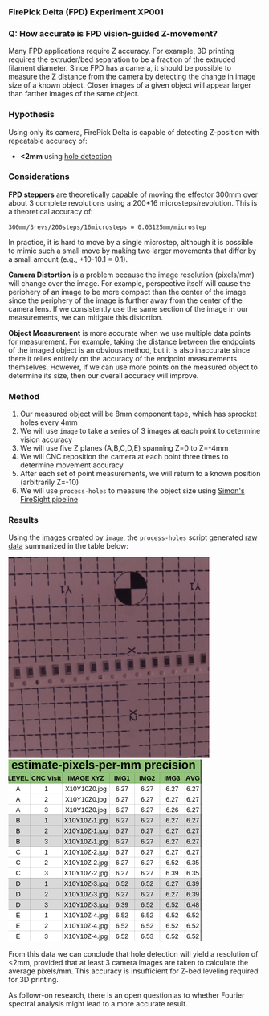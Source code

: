 ### FirePick Delta (FPD) Experiment XP001

### Q: How accurate is FPD vision-guided Z-movement? 
Many FPD applications require Z accuracy. For example, 3D printing requires
the extruder/bed separation to be a fraction of the extruded filament 
diameter. Since FPD has a camera, it should be possible to measure the
Z distance from the camera by detecting the change in image size of a 
known object. Closer images of a given object will appear larger than
farther images of the same object. 

### Hypothesis
Using only its camera, FirePick Delta is capable of detecting Z-position 
with repeatable accuracy of:

* **<2mm** using [hole detection](https://github.com/firepick1/FireSight/wiki/op-Points2Resolution)

### Considerations
**FPD steppers** are theoretically capable of moving the effector 300mm 
over about 3 complete revolutions using a 200*16 microsteps/revolution. 
This is a theoretical accuracy of:

	300mm/3revs/200steps/16microsteps = 0.03125mm/microstep

In practice, it is hard to move by a single microstep, although it is
possible to mimic such a small move by making two larger movements that 
differ by a small amount (e.g., +10-10.1 = 0.1).

**Camera Distortion** is a problem because the image resolution (pixels/mm) 
will change over the image. For example, perspective itself will cause 
the periphery of an image to be more compact than the center of the image
since the periphery of the image is further away from the center of the
camera lens. If we consistently use the same section of the image in our
measurements, we can mitigate this distortion.

**Object Measurement** is more accurate when we use multiple data points for
measurement. For example, taking the distance between the endpoints
of the imaged object is an obvious method, but it is also
inaccurate since there it relies entirely on the accuracy of the 
endpoint measurements themselves. However,
if we can use more points on the measured object to determine its size,
then our overall accuracy will improve.

### Method
1. Our measured object will be 8mm component tape, which has sprocket holes every 4mm
1. We will use `image` to take a series of 3 images at each point to determine vision accuracy
1. We will use five Z planes (A,B,C,D,E) spanning Z=0 to Z=-4mm
1. We will CNC reposition the camera at each point three times to determine movement accuracy
1. After each set of point measurements, we will return to a known position (arbitrarily Z=-10)
1. We will use `process-holes` to measure the object size using [Simon's FireSight pipeline](https://github.com/firepick1/FireSight/wiki/op-Points2Resolution)

### Results
Using the [images](img) created by `image`, the `process-holes` script 
generated [raw data](process-holes.out) summarized in the table below:

<img src="img/XP001-A1.1_X10Y10Z0.jpg"/>


<img src="process-holes-table.png"/>

From this data we can conclude that hole detection will yield a resolution of <2mm,
provided that at least 3 camera images are taken to calculate the average pixels/mm.
This accuracy is insufficient for Z-bed leveling required for 3D printing.

As followr-on research, there is an open question as to whether Fourier spectral analysis
might lead to a more accurate result.
